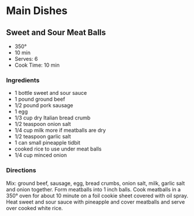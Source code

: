# Main Dishes

## Sweet and Sour Meat Balls

* 350°
* 10 min
* Serves: 6
* Cook Time: 10 min

### Ingredients

* 1 bottle sweet and sour sauce
* 1 pound ground beef
* 1/2 pound pork sausage
* 1 egg
* 1/3 cup dry Italian bread crumb
* 1/2 teaspoon onion salt
* 1/4 cup milk more if meatballs are dry
* 1/2 teaspoon garlic salt
* 1 can small pineapple tidbit
* cooked rice to use under meat balls
* 1/4 cup minced onion

### Directions

Mix: ground beef, sausage, egg, bread crumbs, onion salt, milk, garlic salt and onion together. Form meatballs into 1 inch balls. Cook meatballs in a 350° oven for about 10 minute on a foil cookie sheet covered with oil spray. Heat sweet and sour sauce with pineapple and cover meatballs and serve over cooked white rice.
